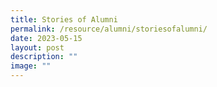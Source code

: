 ```yaml
---
title: Stories of Alumni
permalink: /resource/alumni/storiesofalumni/
date: 2023-05-15
layout: post
description: ""
image: ""
---
```

